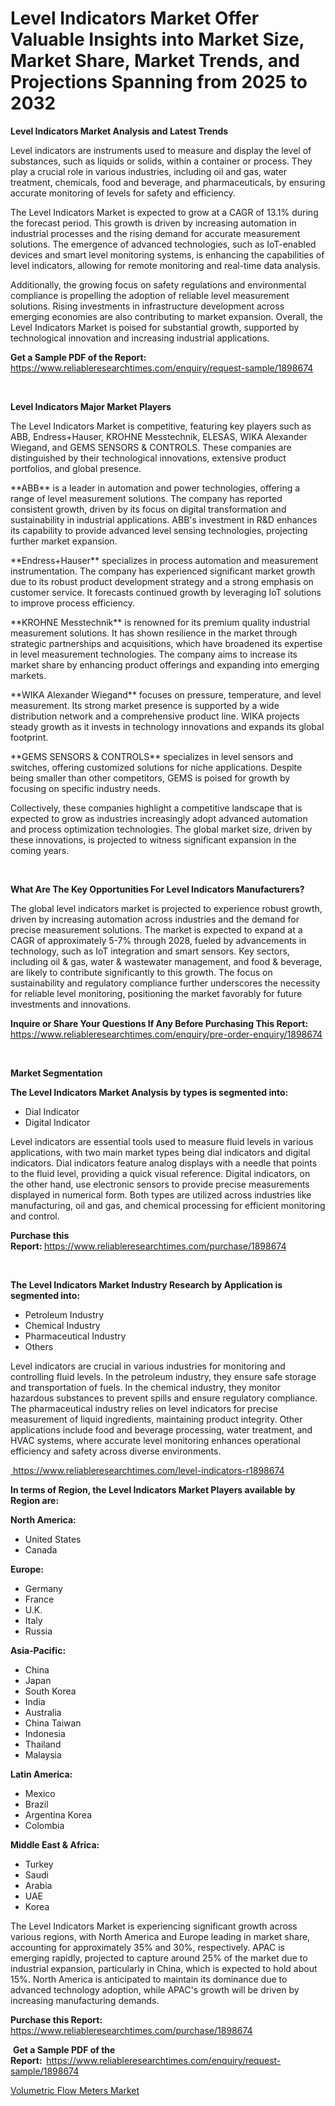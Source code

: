 <p><h1>Level Indicators Market Offer Valuable Insights into Market Size, Market Share, Market Trends, and Projections Spanning from 2025 to 2032</h1></p><p><strong>Level Indicators Market Analysis and Latest Trends</strong></p>
<p><p>Level indicators are instruments used to measure and display the level of substances, such as liquids or solids, within a container or process. They play a crucial role in various industries, including oil and gas, water treatment, chemicals, food and beverage, and pharmaceuticals, by ensuring accurate monitoring of levels for safety and efficiency.</p><p>The Level Indicators Market is expected to grow at a CAGR of 13.1% during the forecast period. This growth is driven by increasing automation in industrial processes and the rising demand for accurate measurement solutions. The emergence of advanced technologies, such as IoT-enabled devices and smart level monitoring systems, is enhancing the capabilities of level indicators, allowing for remote monitoring and real-time data analysis.</p><p>Additionally, the growing focus on safety regulations and environmental compliance is propelling the adoption of reliable level measurement solutions. Rising investments in infrastructure development across emerging economies are also contributing to market expansion. Overall, the Level Indicators Market is poised for substantial growth, supported by technological innovation and increasing industrial applications.</p></p>
<p><strong>Get a Sample PDF of the Report:&nbsp;</strong> <a href="https://www.reliableresearchtimes.com/enquiry/request-sample/1898674?utm_campaign=2304&utm_medium=2&utm_source=Github&utm_content=ia&utm_term=16022025&utm_id=level-indicators">https://www.reliableresearchtimes.com/enquiry/request-sample/1898674</a></p>
<p>&nbsp;</p>
<p><strong>Level Indicators Major Market Players</strong></p>
<p><p>The Level Indicators Market is competitive, featuring key players such as ABB, Endress+Hauser, KROHNE Messtechnik, ELESAS, WIKA Alexander Wiegand, and GEMS SENSORS & CONTROLS. These companies are distinguished by their technological innovations, extensive product portfolios, and global presence.</p><p>**ABB** is a leader in automation and power technologies, offering a range of level measurement solutions. The company has reported consistent growth, driven by its focus on digital transformation and sustainability in industrial applications. ABB's investment in R&D enhances its capability to provide advanced level sensing technologies, projecting further market expansion.</p><p>**Endress+Hauser** specializes in process automation and measurement instrumentation. The company has experienced significant market growth due to its robust product development strategy and a strong emphasis on customer service. It forecasts continued growth by leveraging IoT solutions to improve process efficiency.</p><p>**KROHNE Messtechnik** is renowned for its premium quality industrial measurement solutions. It has shown resilience in the market through strategic partnerships and acquisitions, which have broadened its expertise in level measurement technologies. The company aims to increase its market share by enhancing product offerings and expanding into emerging markets.</p><p>**WIKA Alexander Wiegand** focuses on pressure, temperature, and level measurement. Its strong market presence is supported by a wide distribution network and a comprehensive product line. WIKA projects steady growth as it invests in technology innovations and expands its global footprint.</p><p>**GEMS SENSORS & CONTROLS** specializes in level sensors and switches, offering customized solutions for niche applications. Despite being smaller than other competitors, GEMS is poised for growth by focusing on specific industry needs.</p><p>Collectively, these companies highlight a competitive landscape that is expected to grow as industries increasingly adopt advanced automation and process optimization technologies. The global market size, driven by these innovations, is projected to witness significant expansion in the coming years.</p></p>
<p>&nbsp;</p>
<p><strong>What Are The Key Opportunities For Level Indicators Manufacturers?</strong></p>
<p><p>The global level indicators market is projected to experience robust growth, driven by increasing automation across industries and the demand for precise measurement solutions. The market is expected to expand at a CAGR of approximately 5-7% through 2028, fueled by advancements in technology, such as IoT integration and smart sensors. Key sectors, including oil & gas, water & wastewater management, and food & beverage, are likely to contribute significantly to this growth. The focus on sustainability and regulatory compliance further underscores the necessity for reliable level monitoring, positioning the market favorably for future investments and innovations.</p></p>
<p><strong>Inquire or Share Your Questions If Any Before Purchasing This Report:</strong> <a href="https://www.reliableresearchtimes.com/enquiry/pre-order-enquiry/1898674?utm_campaign=2304&utm_medium=2&utm_source=Github&utm_content=ia&utm_term=16022025&utm_id=level-indicators">https://www.reliableresearchtimes.com/enquiry/pre-order-enquiry/1898674</a></p>
<p>&nbsp;</p>
<p><strong>Market Segmentation</strong></p>
<p><strong>The Level Indicators Market Analysis by types is segmented into:</strong></p>
<p><ul><li>Dial Indicator</li><li>Digital Indicator</li></ul></p>
<p><p>Level indicators are essential tools used to measure fluid levels in various applications, with two main market types being dial indicators and digital indicators. Dial indicators feature analog displays with a needle that points to the fluid level, providing a quick visual reference. Digital indicators, on the other hand, use electronic sensors to provide precise measurements displayed in numerical form. Both types are utilized across industries like manufacturing, oil and gas, and chemical processing for efficient monitoring and control.</p></p>
<p><strong>Purchase this Report:&nbsp;</strong><a href="https://www.reliableresearchtimes.com/purchase/1898674?utm_campaign=2304&utm_medium=2&utm_source=Github&utm_content=ia&utm_term=16022025&utm_id=level-indicators">https://www.reliableresearchtimes.com/purchase/1898674</a></p>
<p>&nbsp;</p>
<p><strong>The Level Indicators Market Industry Research by Application is segmented into:</strong></p>
<p><ul><li>Petroleum Industry</li><li>Chemical Industry</li><li>Pharmaceutical Industry</li><li>Others</li></ul></p>
<p><p>Level indicators are crucial in various industries for monitoring and controlling fluid levels. In the petroleum industry, they ensure safe storage and transportation of fuels. In the chemical industry, they monitor hazardous substances to prevent spills and ensure regulatory compliance. The pharmaceutical industry relies on level indicators for precise measurement of liquid ingredients, maintaining product integrity. Other applications include food and beverage processing, water treatment, and HVAC systems, where accurate level monitoring enhances operational efficiency and safety across diverse environments.</p></p>
<p><a href="https://www.reliableresearchtimes.com/level-indicators-r1898674?utm_campaign=2304&utm_medium=2&utm_source=Github&utm_content=ia&utm_term=16022025&utm_id=level-indicators">&nbsp;https://www.reliableresearchtimes.com/level-indicators-r1898674</a></p>
<p><strong>In terms of Region, the Level Indicators Market Players available by Region are:</strong></p>
<p>
    <p> <strong> North America: </strong>
        <ul>
            <li>United States</li>
            <li>Canada</li>
        </ul>
        </p> 
    <p> <strong> Europe: </strong>
        <ul>
            <li>Germany</li>
            <li>France</li>
            <li>U.K.</li>
            <li>Italy</li>
            <li>Russia</li>
        </ul>
        </p> 
    <p> <strong> Asia-Pacific: </strong>
        <ul>
            <li>China</li>
            <li>Japan</li>
            <li>South Korea</li>
            <li>India</li>
            <li>Australia</li>
            <li>China Taiwan</li>
            <li>Indonesia</li>
            <li>Thailand</li>
            <li>Malaysia</li>
        </ul>
        </p> 
    <p> <strong> Latin America: </strong>
        <ul>
            <li>Mexico</li>
            <li>Brazil</li>
            <li>Argentina Korea</li>
            <li>Colombia</li>
        </ul>
        </p> 
    <p> <strong> Middle East & Africa: </strong>
        <ul>
            <li>Turkey</li>
            <li>Saudi</li>
            <li>Arabia</li>
            <li>UAE</li>
            <li>Korea</li>
        </ul>
    </p>
    </p>
<p><p>The Level Indicators Market is experiencing significant growth across various regions, with North America and Europe leading in market share, accounting for approximately 35% and 30%, respectively. APAC is emerging rapidly, projected to capture around 25% of the market due to industrial expansion, particularly in China, which is expected to hold about 15%. North America is anticipated to maintain its dominance due to advanced technology adoption, while APAC's growth will be driven by increasing manufacturing demands.</p></p>
<p><strong>Purchase this Report: </strong><a href="https://www.reliableresearchtimes.com/purchase/1898674?utm_campaign=2304&utm_medium=2&utm_source=Github&utm_content=ia&utm_term=16022025&utm_id=level-indicators">https://www.reliableresearchtimes.com/purchase/1898674</a></p>
<p>&nbsp;<strong>Get a Sample PDF of the Report:&nbsp;&nbsp;</strong><a href="https://www.reliableresearchtimes.com/enquiry/request-sample/1898674?utm_campaign=2304&utm_medium=2&utm_source=Github&utm_content=ia&utm_term=16022025&utm_id=level-indicators">https://www.reliableresearchtimes.com/enquiry/request-sample/1898674</a></p>
<p><strong></strong></p>
<p><p><a href="https://github.com/chungwimbu4/Market-Research-Report-List-1/blob/main/volumetric-flow-meters-market.md?utm_campaign=2304&utm_medium=2&utm_source=Github&utm_content=ia&utm_term=16022025&utm_id=level-indicators">Volumetric Flow Meters Market</a></p></p>